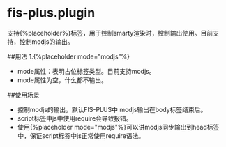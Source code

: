fis-plus.plugin
===============
支持{%placeholder%}标签，用于控制smarty渲染时，控制输出使用。目前支持，控制modjs的输出。

##用法
1.{%placeholder mode="modjs"%}
* mode属性：表明占位标签类型。目前支持modjs。
* mode属性为空，什么都不输出。

##使用场景
* 控制modjs的输出。默认FIS-PLUS中 modjs输出在body标签结束后。
* script标签中js中使用require会导致报错。
* 使用{%placeholder mode="modjs"%}可以讲modjs同步输出到head标签中，保证script标签中js正常使用require语法。
